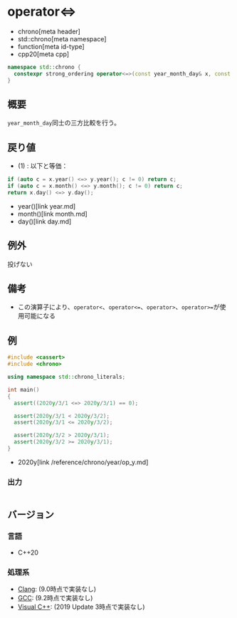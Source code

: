 # operator<=>
* chrono[meta header]
* std::chrono[meta namespace]
* function[meta id-type]
* cpp20[meta cpp]

```cpp
namespace std::chrono {
  constexpr strong_ordering operator<=>(const year_month_day& x, const year_month_day& y) noexcept; // (1) C++20
}
```

## 概要
`year_month_day`同士の三方比較を行う。


## 戻り値
- (1) : 以下と等価：

```cpp
if (auto c = x.year() <=> y.year(); c != 0) return c;
if (auto c = x.month() <=> y.month(); c != 0) return c;
return x.day() <=> y.day();
```
* year()[link year.md]
* month()[link month.md]
* day()[link day.md]


## 例外
投げない


## 備考
- この演算子により、`operator<`、`operator<=`、`operator>`、`operator>=`が使用可能になる


## 例
```cpp example
#include <cassert>
#include <chrono>

using namespace std::chrono_literals;

int main()
{
  assert((2020y/3/1 <=> 2020y/3/1) == 0);

  assert(2020y/3/1 < 2020y/3/2);
  assert(2020y/3/1 <= 2020y/3/2);

  assert(2020y/3/2 > 2020y/3/1);
  assert(2020y/3/2 >= 2020y/3/1);
}
```
* 2020y[link /reference/chrono/year/op_y.md]

### 出力
```
```

## バージョン
### 言語
- C++20

### 処理系
- [Clang](/implementation.md#clang): (9.0時点で実装なし)
- [GCC](/implementation.md#gcc): (9.2時点で実装なし)
- [Visual C++](/implementation.md#visual_cpp): (2019 Update 3時点で実装なし)
